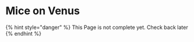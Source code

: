 # Mice on Venus

{% hint style="danger" %}
This Page is not complete yet. Check back later
{% endhint %}

